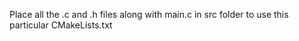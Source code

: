 Place all the .c and .h files along with main.c in src folder to use this particular CMakeLists.txt

